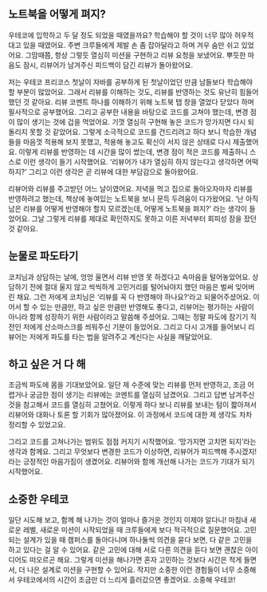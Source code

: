 ## 노트북을 어떻게 펴지?

우테코에 입학하고 두 달 정도 되었을 때였을까요?
학습해야 할 것이 너무 많아 허우적대고 있을 때였어요.
주변 크루들에게 제발 손 좀 잡아달라고 하며 겨우 숨만 쉬고 있었어요.
그맘때쯤, 항상 그렇듯 열심히 미션을 구현하고 리뷰 요청을 보냈어요.
뿌듯한 마음도 잠시, 리뷰어가 남겨주신 피드백이 담긴 리뷰가 돌아왔어요.

저는 우테코 프리코스 첫날이 자바를 공부하게 된 첫날이었던 만큼 남들보다 학습해야 할 부분이 많았어요.
그래서 리뷰를 이해하는 것도, 리뷰를 반영하는 것도 유난히 힘들어했던 것 같아요.
리뷰 코멘트 하나를 이해하기 위해 노트북 탭 창을 열었다 닫았다 하며 필사적으로 공부했어요.
그리고 공부한 내용을 바탕으로 코드를 고쳐야 했는데, 변경 점이 많이 생기는 것에 겁을 먹었어요.
기껏 열심히 구현해 놓은 코드가 망가지면 다시 되돌리지 못할 것 같았어요.
그렇게 소극적으로 코드를 건드리려고 하다 보니 학습한 개념들을 마음껏 적용해 보지 못했고, 적용해 놓고도 확신이 서지 않은 상태로 다시 제출했어요.
이렇게 리뷰를 반영하는 데 시간을 많이 썼는데, 변경 점이 적은 코드를 제출하니 스스로 이런 생각이 들기 시작했어요.
‘리뷰어가 내가 열심히 하지 않는다고 생각하면 어떡하지?’ 그리고 이런 생각은 곧 리뷰에 대한 부담감으로 돌아왔어요.

리뷰어와 리뷰를 주고받던 어느 날이였어요.
저녁을 먹고 집으로 돌아오자마자 리뷰를 반영하려고 했는데, 책상에 놓여있는 노트북을 보니 문득 두려움이 다가왔어요.
‘난 아직 남은 리뷰를 어떻게 반영해야 할지 모르겠는데, 어떻게 노트북을 펴지?’ 라는 생각이 들었어요.
그날 그렇게 리뷰를 제대로 확인하지도 못하고 이른 저녁부터 회피성 잠을 잤던 것 같아요.

## 눈물로 파도타기

코치님과 상담하는 날에, 엉엉 울면서 리뷰 반영 못 하겠다고 속마음을 털어놓았어요.
상담하기 전에 절대 울지 않고 씩씩하게 고민거리를 털어놔야지 했던 마음은 벌써 잊어버린 채요.
그런 저에게 코치님은 ‘리뷰를 꼭 다 반영해야 하나요?’라고 되물어주셨어요.
이어서 할 수 있는 만큼만, 하고 싶은 만큼만 반영해도 좋다고, 리뷰어는 평가하는 사람이 아니라 함께 성장하기 위한 사람이라고 말씀해 주셨어요.
그때는 정말 파도에 잠기기 직전인 저에게 산소마스크를 씌워주신 기분이 들었어요.
그리고 다시 고개를 들어보니 리뷰어는 저에게 파도를 타는 법을 알려주고 계신다는 사실을 깨달았어요.

## 하고 싶은 거 다 해

조금씩 파도에 몸을 기대보았어요.
일단 제 수준에 맞는 리뷰를 먼저 반영하고, 조금 어렵거나 궁금한 점이 생기는 리뷰에는 코멘트를 열심히 남겼어요.
그리고 답변 남겨주신 것을 참고해서 코드를 열심히 고쳤어요.
이렇게 하다 보니 리뷰를 보내는 텀이 짧아져서 리뷰어와 대화나 토론 할 기회가 많아졌어요.
이 과정에서 코드에 대한 제 생각도 차차 정리할 수 있었고요.

그리고 코드를 고쳐나가는 범위도 점점 커지기 시작했어요.
‘망가지면 고치면 되지’라는 생각과 함께요.
그리고 무엇보다 변경한 코드가 이상하면, 리뷰어가 피드백해 주시겠지! 라는 긍정적인 마음가짐이 생겼어요.
리뷰어와 함께 개선해 나가는 코드가 기대가 되기 시작했어요.

## 소중한 우테코

일단 시도해 보고, 함께 해 나가는 것이 얼마나 즐거운 것인지 이제야 알다니!
마침내 새로운 레벨, 새로운 미션이 시작되었을 때 크루들에게 보다 적극적으로 질문했어요.
고민되는 설계가 있을 때 캠퍼스를 돌아다니며 하나둘씩 의견을 묻다 보면, 다 같은 고민을 하고 있다는 걸 알 수 있어요.
같은 고민에 대해 서로 다른 의견을 듣다 보면 괜찮은 아이디어도 떠오르곤 해요.
그렇게 미션을 해나가면 혼자 고민하는 것보다 시간은 적게 들면서, 더 나은 설계로 미션을 구현할 수 있어요.
작지만 소중한 이런 경험들이 너무 소중해서 우테코에서의 시간이 조금만 더 느리게 흘러갔으면 좋겠어요.
소중해 우테코!

